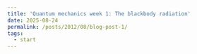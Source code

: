```yaml
---
title: 'Quantum mechanics week 1: The blackbody radiation'
date: 2025-08-24
permalink: /posts/2012/08/blog-post-1/
tags:
  - start
---
```



